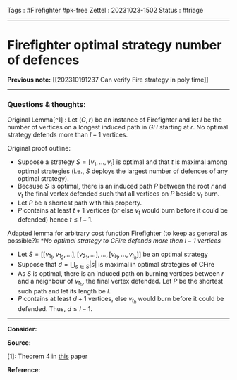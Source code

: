 Tags : #Firefighter #pk-free 
Zettel :  20231023-1502
Status : #triage 

-----

# Firefighter optimal strategy number of defences

**Previous note:** [[202310191237  Can verify Fire strategy in poly time]]

-----

### Questions & thoughts:

Original Lemma[^1] : Let $(G, r)$ be an instance of Firefighter and let $l$ be the number of vertices on a longest induced path in $GH$ starting at $r$. No optimal strategy defends more than $l-1$ vertices.

Original proof outline:
 - Suppose a strategy $S=[v_1, \dots, v_t]$ is optimal and that $t$ is maximal among optimal strategies (i.e., $S$ deploys the largest number of defences of any optimal strategy).
 - Because $S$ is optimal, there is an induced path $P$ between the root $r$ and $v_t$ the final vertex defended such that all vertices on $P$ beside $v_t$ burn. 
 - Let $P$ be a shortest path with this property.
 - $P$ contains at least $t+1$ vertices (or else $v_t$ would burn before it could be defended) hence $t\leq l-1$.


Adapted lemma for arbitrary cost function Firefighter (to keep as general as possible?): **No optimal strategy to CFire defends more than $l-1$ vertices*

 - Let $S=[[v_{1_1}, v_{1_2}, \dots], [v_{2_1}, \dots], \dots, [v_{t_1}, \dots, v_{t_h}]]$ be an optimal strategy
- Suppose that $d=\bigcup_{s\in S}|s|$ is maximal in optimal strategies of CFire
- As $S$ is optimal, there is an induced path on burning vertices between $r$ and a neighbour of $v_{t_h}$, the final vertex defended. Let $P$ be the shortest such path and let its length be $l$.
- $P$ contains at least $d+1$ vertices, else $v_{t_h}$ would burn before it could be defended. Thus, $d\leq l-1$.



-----
 
**Consider:**


**Source:** 

[1]: Theorem 4 in [this](https://doi.org/10.1016/j.tcs.2015.11.024) paper


**Reference:** 
